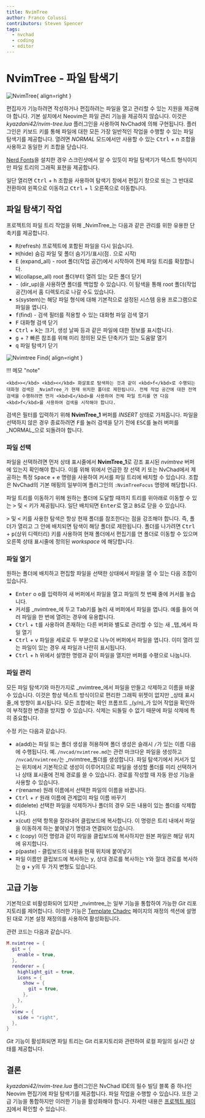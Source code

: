 ```yaml
---
title: NvimTree
author: Franco Colussi
contributors: Steven Spencer
tags:
  - nvchad
  - coding
  - editor
---
```


# NvimTree - 파일 탐색기

![NvimTree](../images/nvimtree_basic.png){ align=right }

편집자가 기능하려면 작성하거나 편집하려는 파일을 열고 관리할 수 있는 지원을 제공해야 합니다. 기본 설치에서 Neovim은 파일 관리 기능을 제공하지 않습니다. 이것은 _kyazdani42/nvim-tree.lua_ 플러그인을 사용하여 NvChad에 의해 구현됩니다. 플러그인은 키보드 키를 통해 파일에 대한 모든 가장 일반적인 작업을 수행할 수 있는 파일 탐색기를 제공합니다. 열려면 _NORMAL_ 모드에서만 사용할 수 있는 <kbd>Ctrl</kbd> + <kbd>n</kbd> 조합을 사용하고 동일한 키 조합을 닫습니다.

[Nerd Fonts](../nerd_fonts.md)을 설치한 경우 스크린샷에서 알 수 있듯이 파일 탐색기가 텍스트 형식이지만 파일 트리의 그래픽 표현을 제공합니다.

일단 열리면 <kbd>Ctrl</kbd> + <kbd>h</kbd> 조합을 사용하여 탐색기 창에서 편집기 창으로 또는 그 반대로 전환하여 왼쪽으로 이동하고 <kbd>Ctrl</kbd> + <kbd>l</kbd> 오른쪽으로 이동합니다.

## 파일 탐색기 작업

프로젝트의 파일 트리 작업을 위해 _NvimTree_는 다음과 같은 관리를 위한 유용한 단축키를 제공합니다.

- <kbd>R</kbd>(refresh) 프로젝트에 포함된 파일을 다시 읽습니다.
- <kbd>H</kbd>(hide) 숨김 파일 및 폴더 숨기기/표시(점`.` 으로 시작)
- <kbd>E</kbd> (expand_all) - root 폴더(작업 공간)에서 시작하여 전체 파일 트리를 확장합니다.
- <kbd>W</kbd>(collapse_all) root 폴더부터 열려 있는 모든 폴더 닫기
- <kbd>-</kbd> (dir_up)을 사용하면 폴더를 백업할 수 있습니다. 이 탐색을 통해 root 폴더(작업 공간)에서 홈 디렉토리로 나갈 수도 있습니다.
- <kbd>s</kbd>(system)는 해당 파일 형식에 대해 기본적으로 설정된 시스템 응용 프로그램으로 파일을 엽니다.
- <kbd>f</kbd>(find) - 검색 필터를 적용할 수 있는 대화형 파일 검색 열기
- <kbd>F</kbd> 대화형 검색 닫기
- <kbd>Ctrl</kbd> + <kbd>k</kbd>는 크기, 생성 날짜 등과 같은 파일에 대한 정보를 표시합니다.
- <kbd>g</kbd> + <kbd>?</kbd> 빠른 참조를 위해 미리 정의된 모든 단축키가 있는 도움말 열기
- <kbd>q</kbd> 파일 탐색기 닫기

![Nvimtree Find](../images/nvimtree_find_filter.png){ align=right }

!!! 메모 "note" 

    <kbd>></kbd> <kbd><</kbd> 화살표로 탐색하는 것과 같이 <kbd>f</kbd>로 수행되는 대화형 검색은 _NvimTree_가 현재 위치한 폴더로 제한됩니다. 전체 작업 공간에 대한 전역 검색을 수행하려면 먼저 <kbd>E</kbd>를 사용하여 전체 파일 트리를 연 다음 <kbd>f</kbd>를 사용하여 검색을 시작해야 합니다.

검색은 필터를 입력하기 위해 **NvimTree_1** 버퍼를 _INSERT_ 상태로 가져옵니다. 파일을 선택하지 않은 경우 종료하려면 <kbd>F</kbd>를 눌러 검색을 닫기 전에 <kbd>ESC</kbd>를 눌러 버퍼를 _NORMAL_으로 되돌려야 합니다.

### 파일 선택

파일을 선택하려면 먼저 상태 표시줄에서 **NvimTree_1**로 강조 표시된 _nvimtree_ 버퍼에 있는지 확인해야 합니다. 이를 위해 위에서 언급한 창 선택 키 또는 NvChad에서 제공하는 특정 <kbd>Space</kbd> + <kbd>e</kbd> 명령을 사용하여 커서를 파일 트리에 배치할 수 있습니다. 조합은 NvChad의 기본 매핑의 일부이며 플러그인의 `:NvimTreeFocus` 명령에 해당합니다.

파일 트리를 이동하기 위해 원하는 폴더에 도달할 때까지 트리를 위아래로 이동할 수 있는 <kbd>&gt;</kbd> 및 <kbd>&lt;</kbd> 키가 제공됩니다. 일단 배치되면 <kbd>Enter</kbd>로 열고 <kbd>BS</kbd>로 닫을 수 있습니다.

<kbd>&gt;</kbd> 및 <kbd>&lt;</kbd> 키를 사용한 탐색은 항상 현재 폴더를 참조한다는 점을 강조해야 합니다. 즉, 폴더가 열리고 그 안에 배치되면 탐색이 해당 폴더로 제한됩니다. 폴더를 나가려면 <kbd>Ctrl</kbd> + <kbd>p</kbd>(상위 디렉터리) 키를 사용하여 현재 폴더에서 편집기를 연 폴더로 이동할 수 있으며 오른쪽 상태 표시줄에 정의된 _workspace_ 에 해당합니다.

### 파일 열기

원하는 폴더에 배치하고 편집할 파일을 선택한 상태에서 파일을 열 수 있는 다음 조합이 있습니다.

- <kbd>Enter</kbd> o <kbd>o</kbd>를 입력하여 새 버퍼에서 파일을 열고 파일의 첫 번째 줄에 커서를 놓습니다.
- 커서를 _nvimtree_에 두고 <kbd>Tab</kbd>키를 눌러 새 버퍼에서 파일을 엽니다. 예를 들어 여러 파일을 한 번에 열려는 경우에 유용합니다.
- <kbd>Ctrl</kbd> + <kbd>t</kbd>를 사용하여 존재하는 다른 버퍼와 별도로 관리할 수 있는 새 _탭_에서 파일 열기
- <kbd>Ctrl</kbd> + <kbd>v</kbd> 파일을 세로로 두 부분으로 나누어 버퍼에서 파일을 엽니다. 이미 열려 있는 파일이 있는 경우 새 파일과 나란히 표시됩니다.
- <kbd>Ctrl</kbd> + <kbd>h</kbd> 위에서 설명한 명령과 같이 파일을 열지만 버퍼를 수평으로 나눕니다.

### 파일 관리

모든 파일 탐색기와 마찬가지로 _nvimtree_에서 파일을 만들고 삭제하고 이름을 바꿀 수 있습니다. 이것은 항상 텍스트 방식이므로 편리한 그래픽 위젯이 없지만 _상태 표시줄_에 방향이 표시됩니다. 모든 조합에는 확인 프롬프트 _(y/n)_가 있어 작업을 확인하여 부적절한 변경을 방지할 수 있습니다. 삭제는 되돌릴 수 없기 때문에 파일 삭제에 특히 중요합니다.

수정 키는 다음과 같습니다.

- <kbd>a</kbd>(add)는 파일 또는 폴더 생성을 허용하며 폴더 생성은 슬래시 `/`가 있는 이름 다음에 수행됩니다. 예. `/nvcad/nvimtree.md`는 관련 마크다운 파일을 생성하고 `/nvcad/nvimtree/`는 _nvimtree_폴더를 생성합니다. 파일 탐색기에서 커서가 있는 위치에서 기본적으로 생성이 이루어지므로 파일을 생성할 폴더를 미리 선택하거나 상태 표시줄에 전체 경로를 쓸 수 있습니다. 경로를 작성할 때 자동 완성 기능을 사용할 수 있습니다.
- <kbd>r</kbd>(rename) 원래 이름에서 선택한 파일의 이름을 바꿉니다.
- <kbd>Ctrl</kbd> + <kbd>r</kbd> 원래 이름에 관계없이 파일 이름 바꾸기
- <kbd>d</kbd>(delete) 선택한 파일을 삭제하거나 폴더의 경우 모든 내용이 있는 폴더를 삭제합니다.
- <kbd>x</kbd>(cut) 선택 항목을 잘라내어 클립보드에 복사합니다. 이 명령은 트리 내에서 파일을 이동하게 하는 붙여넣기 명령과 연결되어 있습니다.
- <kbd>c</kbd> (copy) 이전 명령과 같이 파일을 클립보드에 복사하지만 원본 파일은 해당 위치에 유지합니다.
- <kbd>p</kbd>(paste) - 클립보드의 내용을 현재 위치에 붙여넣기
- 파일 이름만 클립보드에 복사하는 <kbd>y</kbd>, 상대 경로를 복사하는 <kbd>Y</kbd>와 절대 경로를 복사하는 <kbd>g</kbd> + <kbd>y</kbd>의 두 가지 변형도 있습니다.

## 고급 기능

기본적으로 비활성화되어 있지만 _nvimtree_는 일부 기능을 통합하여 가능한 _Git_ 리포지토리를 제어합니다. 이러한 기능은 [Template Chadrc](../template_chadrc.md) 페이지의 재정의 섹션에 설명된 대로 기본 설정 재정의를 사용하여 활성화됩니다.

관련 코드는 다음과 같습니다.

```lua
M.nvimtree = {
  git = {
    enable = true,
  },
  renderer = {
    highlight_git = true,
    icons = {
      show = {
        git = true,
      },
    },
  },
  view = {
    side = "right",
  },
}
```

_Git_ 기능이 활성화되면 파일 트리는 Git 리포지토리와 관련하여 로컬 파일의 실시간 상태를 제공합니다.

## 결론

_kyazdani42/nvim-tree.lua_ 플러그인은 NvChad IDE의 필수 빌딩 블록 중 하나인 Neovim 편집기에 파일 탐색기를 제공합니다. 파일 작업을 수행할 수 있습니다. 또한 고급 기능을 통합하지만 이러한 기능을 활성화해야 합니다. 자세한 내용은 [프로젝트 페이지](https://github.com/kyazdani42/nvim-tree.lua)에서 확인할 수 있습니다.
